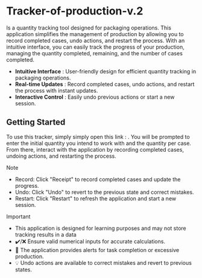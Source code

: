 # Tracker-of-production-v.2

Is a quantity tracking tool designed for packaging operations. This application simplifies the management of production by allowing you to record completed cases, undo actions, and restart the process. With an intuitive interface, you can easily track the progress of your production, managing the quantity completed, remaining, and the number of cases completed.

- **Intuitive Interface** : User-friendly design for efficient quantity tracking in packaging operations.
- **Real-time Updates** : Record completed cases, undo actions, and restart the process with instant updates.
- **Interactive Control** : Easily undo previous actions or start a new session.

## Getting Started

To use this tracker, simply simply open this link : . You will be prompted to enter the initial quantity you intend to work with and the quantity per case. From there, interact with the application by recording completed cases, undoing actions, and restarting the process.

> [!NOTE]
>
> - Record: Click "Receipt" to record completed cases and update the progress.
> - Undo: Click "Undo" to revert to the previous state and correct mistakes.
> - Restart: Click "Restart" to refresh the application and start a new session.

> [!IMPORTANT]
> - This application is designed for learning purposes and may not store tracking results in a data
> - ✔️/❌ Ensure valid numerical inputs for accurate calculations.
> - 🔔 The application provides alerts for task completion or excessive production.
> - 💡 Undo actions are available to correct mistakes and revert to previous states.

